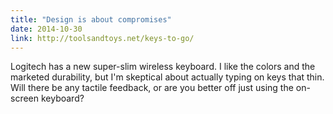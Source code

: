 ```yaml
---
title: "Design is about compromises"
date: 2014-10-30
link: http://toolsandtoys.net/keys-to-go/
---
```

 Logitech has a new super-slim wireless keyboard. I like the colors and the marketed durability, but I'm skeptical about actually typing on keys that thin. Will there be any tactile feedback, or are you better off just using the on-screen keyboard?

